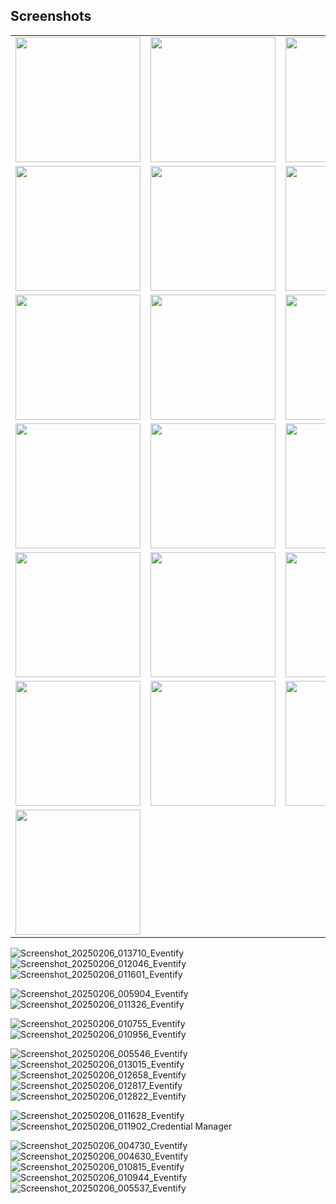 
## Screenshots
<table>
  <tr>
    <td><img src="https://github.com/user-attachments/assets/1b34a635-8233-49bf-855e-eb78645aecc7" width="200"/></td>
    <td><img src="https://github.com/user-attachments/assets/bdaa7f53-49a9-4afd-ba17-6934842de7b1" width="200"/></td>
    <td><img src="https://github.com/user-attachments/assets/c45fec1d-cdd4-4192-8769-c14671c60222" width="200"/></td>
  </tr>
  <tr>
    <td><img src="https://github.com/user-attachments/assets/985fda55-4072-4525-ae1a-df57d5b5f3ae" width="200"/></td>
    <td><img src="https://github.com/user-attachments/assets/e56b5d26-46eb-4203-be80-f382cd68d3c7" width="200"/></td>
    <td><img src="https://github.com/user-attachments/assets/9639f402-fe29-4978-9f31-8ae16c991311" width="200"/></td>
  </tr>
  <tr>
    <td><img src="https://github.com/user-attachments/assets/e9716de2-8512-4156-bc1b-ef8a30ef083b" width="200"/></td>
    <td><img src="https://github.com/user-attachments/assets/544dc383-1ce6-4990-ab2e-b516a2456b8c" width="200"/></td>
    <td><img src="https://github.com/user-attachments/assets/4c08be89-f6b8-4014-83f8-59200e789ddc" width="200"/></td>
  </tr>
  <tr>
    <td><img src="https://github.com/user-attachments/assets/2b507166-8553-4d86-951e-46ad040d1079" width="200"/></td>
    <td><img src="https://github.com/user-attachments/assets/9c158dd3-3881-4198-8a27-762d6e32e2f4" width="200"/></td>
    <td><img src="https://github.com/user-attachments/assets/01023bef-ae9d-43ac-ad54-b5cc10d03e26" width="200"/></td>
  </tr>
  <tr>
    <td><img src="https://github.com/user-attachments/assets/74ee31cf-7bbb-47bd-a9b7-f2bdd0524033" width="200"/></td>
    <td><img src="https://github.com/user-attachments/assets/aca4536b-4ca8-4e1c-a01f-f25b12ae6a39" width="200"/></td>
    <td><img src="https://github.com/user-attachments/assets/8d52fdae-795b-4acc-bc3c-bad5afa9fc57" width="200"/></td>
  </tr>
  <tr>
    <td><img src="https://github.com/user-attachments/assets/673a7fc5-af97-48d4-835d-db04a297621c" width="200"/></td>
    <td><img src="https://github.com/user-attachments/assets/a9364cdc-74f6-4262-8222-dcc238f14aed" width="200"/></td>
    <td><img src="https://github.com/user-attachments/assets/f47c704e-ffac-427a-afe9-7b647ddbb89d" width="200"/></td>
  </tr>
  <tr>
    <td><img src="https://github.com/user-attachments/assets/62904da0-1602-4066-81c1-6ee18e2df585" width="200"/></td>
  </tr>
</table>

![Screenshot_20250206_013710_Eventify](https://github.com/user-attachments/assets/1b34a635-8233-49bf-855e-eb78645aecc7)
![Screenshot_20250206_012046_Eventify](https://github.com/user-attachments/assets/bdaa7f53-49a9-4afd-ba17-6934842de7b1)
![Screenshot_20250206_011601_Eventify](https://github.com/user-attachments/assets/c45fec1d-cdd4-4192-8769-c14671c60222)

![Screenshot_20250206_005904_Eventify](https://github.com/user-attachments/assets/985fda55-4072-4525-ae1a-df57d5b5f3ae)
![Screenshot_20250206_011326_Eventify](https://github.com/user-attachments/assets/e56b5d26-46eb-4203-be80-f382cd68d3c7)

![Screenshot_20250206_010755_Eventify](https://github.com/user-attachments/assets/9639f402-fe29-4978-9f31-8ae16c991311)
![Screenshot_20250206_010956_Eventify](https://github.com/user-attachments/assets/e9716de2-8512-4156-bc1b-ef8a30ef083b)

![Screenshot_20250206_005546_Eventify](https://github.com/user-attachments/assets/544dc383-1ce6-4990-ab2e-b516a2456b8c)
![Screenshot_20250206_013015_Eventify](https://github.com/user-attachments/assets/4c08be89-f6b8-4014-83f8-59200e789ddc)
![Screenshot_20250206_012658_Eventify](https://github.com/user-attachments/assets/2b507166-8553-4d86-951e-46ad040d1079)
![Screenshot_20250206_012817_Eventify](https://github.com/user-attachments/assets/9c158dd3-3881-4198-8a27-762d6e32e2f4)
![Screenshot_20250206_012822_Eventify](https://github.com/user-attachments/assets/01023bef-ae9d-43ac-ad54-b5cc10d03e26)

![Screenshot_20250206_011628_Eventify](https://github.com/user-attachments/assets/74ee31cf-7bbb-47bd-a9b7-f2bdd0524033)
![Screenshot_20250206_011902_Credential Manager](https://github.com/user-attachments/assets/aca4536b-4ca8-4e1c-a01f-f25b12ae6a39)


![Screenshot_20250206_004730_Eventify](https://github.com/user-attachments/assets/8d52fdae-795b-4acc-bc3c-bad5afa9fc57)
![Screenshot_20250206_004630_Eventify](https://github.com/user-attachments/assets/673a7fc5-af97-48d4-835d-db04a297621c)
![Screenshot_20250206_010815_Eventify](https://github.com/user-attachments/assets/a9364cdc-74f6-4262-8222-dcc238f14aed)
![Screenshot_20250206_010944_Eventify](https://github.com/user-attachments/assets/f47c704e-ffac-427a-afe9-7b647ddbb89d)
![Screenshot_20250206_005537_Eventify](https://github.com/user-attachments/assets/62904da0-1602-4066-81c1-6ee18e2df585)
